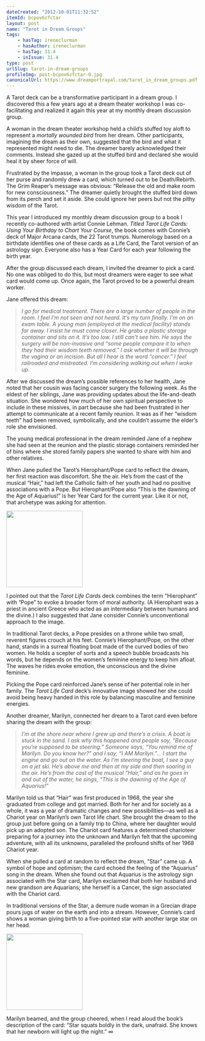 ```yaml
---
dateCreated: "2012-10-01T11:32:52"
itemId: bcpov6zfctar
layout: post
name: "Tarot in Dream Groups"
tags:
    - hasTag: ireneclurman
    - hasAuthor: ireneclurman
    - hasTag: 31.4
    - inIssue: 31.4
type: post
urlSlug: tarot-in-dream-groups
profileImg: post-bcpov6zfctar-0.jpg
canonicalUrl: https://www.dreamportrayal.com/tarot_in_dream_groups.pdf
---
```


A Tarot deck can be a transformative participant in a dream group. I discovered this a few years ago at a dream theater workshop I was co-facilitating and realized it again this year at my monthly dream discussion group.

A woman in the dream theater workshop held a child’s stuffed toy aloft to represent a _mortally wounded bird_ from her dream. Other participants, imagining the dream as their own, suggested that the bird and what it represented might need to die. The dreamer barely acknowledged their comments. Instead she gazed up at the stuffed bird and declared she would heal it by sheer force of will.

Frustrated by the impasse, a woman in the group took a Tarot deck out of her purse and randomly drew a card, which turned out to be Death/Rebirth. The Grim Reaper’s message was obvious: “Release the old and make room for new consciousness.” The dreamer quietly brought the stuffed bird down from its perch and set it aside. She could ignore her peers but not the pithy wisdom of the Tarot.

This year I introduced my monthly dream discussion group to a book I recently co-authored with artist Connie Lehman. _Titled Tarot Life Cards: Using Your Birthday to Chart Your Course_, the book comes with Connie’s deck of Major Arcana cards, the 22 Tarot trumps. Numerology based on a birthdate identifies one of these cards as a Life Card, the Tarot version of an astrology sign. Everyone also has a Year Card for each year following the birth year.

After the group discussed each dream, I invited the dreamer to pick a card. No one was obliged to do this, but most dreamers were eager to see what card would come up. Once again, the Tarot proved to be a powerful dream worker.

Jane offered this dream:

> _I go for medical treatment. There are a large number of people in the room. I feel I’m not seen and not heard. It’s my turn finally. I’m on an exam table. A young man (employed at the medical facility) stands far away. I insist he must come closer. He grabs a plastic storage container and sits on it. It’s too low. I still can’t see him. He says the surgery will be non-invasive and “some people compare it to when they had their wisdom teeth removed.” I ask whether it will be through the vagina or an incision. But all I hear is the word “cancer.” I feel railroaded and mistreated. I’m considering walking out when I wake up._

After we discussed the dream’s possible references to her health, Jane noted that her cousin was facing cancer surgery the following week. As the eldest of her siblings, Jane was providing updates about the life-and-death situation. She wondered how much of her own spiritual perspective to include in these missives, in part because she had been frustrated in her attempt to communicate at a recent family reunion. It was as if her “wisdom teeth” had been removed, symbolically, and she couldn’t assume the elder’s role she envisioned.

The young medical professional in the dream reminded Jane of a nephew she had seen at the reunion and the plastic storage containers reminded her of bins where she stored family papers she wanted to share with him and other relatives.

When Jane pulled the Tarot’s Hierophant/Pope card to reflect the dream, her first reaction was discomfort. She the air. He’s from the cast of the musical “Hair,” had left the Catholic faith of her youth and had no positive associations with a Pope. But Hierophant/Pope also “This is the dawning of the Age of Aquarius!” is her Year Card for the current year. Like it or not, that archetype was asking for attention.

<img src="../images/post-bcpov6zfctar-0.jpg" style="width:200px; margin: auto" />

I pointed out that the _Tarot Life Cards_ deck combines the term “Hierophant” with “Pope” to evoke a broader form of moral authority. (A Hierophant was a priest in ancient Greece who acted as an intermediary between humans and the divine.) I also suggested that Jane consider Connie’s unconventional approach to the image.

In traditional Tarot decks, a Pope presides on a throne while two small, reverent figures crouch at his feet. Connie’s Hierophant/Pope, on the other hand, stands in a surreal floating boat made of the curved bodies of two women. He holds a scepter of sorts and a speech bubble broadcasts his words, but he depends on the women’s feminine energy to keep him afloat. The waves he rides evoke emotion, the unconscious and the divine feminine.

Picking the Pope card reinforced Jane’s sense of her potential role in her family. The _Tarot Life Card_ deck’s innovative image showed her she could avoid being heavy handed in this role by balancing masculine and feminine energies.

Another dreamer, Marilyn, connected her dream to a Tarot card even before sharing the dream with the group:

> _I’m at the shore near where I grew up and there’s a crisis. A boat is stuck in the sand. I ask why this happened and people say, “Because you’re supposed to be steering.” Someone says, “You remind me of Marilyn. Do you know her?” and I say, “I AM Marilyn.”... I start the engine and go out on the water. As I’m steering the boat, I see a guy on a jet ski. He’s above me and then at my side and then soaring in the air. He’s from the cast of the musical “Hair,” and as he goes in and out of the water, he sings, “This is the dawning of the Age of Aquarius!”_

Marilyn told us that “Hair” was first produced in 1968, the year she graduated from college and got married. Both for her and for society as a whole, it was a year of dramatic changes and new possibilities—as well as a Chariot year on Marilyn’s own Tarot life chart. She brought the dream to the group just before going on a family trip to China, where her daughter would pick up an adopted son. The Chariot card features a determined charioteer preparing for a journey into the unknown and Marilyn felt that the upcoming adventure, with all its unknowns, paralleled the profound shifts of her 1968 Chariot year.

When she pulled a card at random to reflect the dream, “Star” came up. A symbol of hope and optimism; the card echoed the feeling of the “Aquarius” song in the dream. When she found out that Aquarius is the astrology sign associated with the Star card, Marilyn exclaimed that both her husband and new grandson are Aquarians; she herself is a Cancer, the sign associated with the Chariot card.

In traditional versions of the Star, a demure nude woman in a Grecian drape pours jugs of water on the earth and into a stream. However, Connie’s card shows a woman giving birth to a five-pointed star with another large star on her head.

<img src="../images/post-bcpov6zfctar-1.jpg" style="width:200px; margin: auto" />

Marilyn beamed, and the group cheered, when I read aloud the book’s description of the card: “Star squats boldly in the dark, unafraid. She knows that her newborn will light up the night.” ∞
